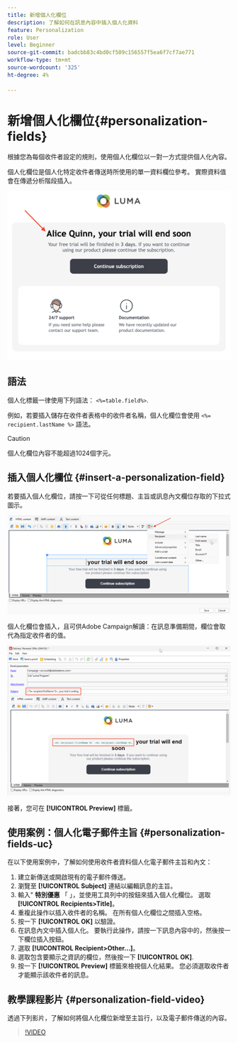 ```yaml
---
title: 新增個人化欄位
description: 了解如何在訊息內容中插入個人化資料
feature: Personalization
role: User
level: Beginner
source-git-commit: badcbb83c4bd0cf509c156557f5ea6f7cf7ae771
workflow-type: tm+mt
source-wordcount: '325'
ht-degree: 4%

---
```



# 新增個人化欄位{#personalization-fields}

根據您為每個收件者設定的規則，使用個人化欄位以一對一方式提供個人化內容。

個人化欄位是個人化特定收件者傳送時所使用的單一資料欄位參考。 實際資料值會在傳遞分析階段插入。

![訊息個人化範例](assets/perso-name-sample.png)

## 語法

個人化標籤一律使用下列語法： `<%=table.field%>`.

例如，若要插入儲存在收件者表格中的收件者名稱，個人化欄位會使用 `<%= recipient.lastName %>` 語法。

>[!CAUTION]
>
>個人化欄位內容不能超過1024個字元。

## 插入個人化欄位 {#insert-a-personalization-field}

若要插入個人化欄位，請按一下可從任何標題、主旨或訊息內文欄位存取的下拉式圖示。

![插入個人化欄位](assets/perso-field-insert.png)

個人化欄位會插入，且可供Adobe Campaign解讀：在訊息準備期間，欄位會取代為指定收件者的值。

![電子郵件中的個人化欄位](assets/perso-fields-in-msg.png)

接著，您可在 **[!UICONTROL Preview]** 標籤。

<!--Learn more about message preview in [this page]().-->

## 使用案例：個人化電子郵件主旨 {#personalization-fields-uc}

在以下使用案例中，了解如何使用收件者資料個人化電子郵件主旨和內文：

1. 建立新傳送或開啟現有的電子郵件傳送。
1. 瀏覽至 **[!UICONTROL Subject]** 連結以編輯訊息的主旨。
1. 輸入&quot; **特別優惠** 「 」，並使用工具列中的按鈕來插入個人化欄位。 選取 **[!UICONTROL Recipients>Title]**。
1. 重複此操作以插入收件者的名稱。 在所有個人化欄位之間插入空格。
1. 按一下 **[!UICONTROL OK]** 以驗證。
1. 在訊息內文中插入個人化。 要執行此操作，請按一下訊息內容中的，然後按一下欄位插入按鈕。
1. 選取 **[!UICONTROL Recipient>Other...]**。
1. 選取包含要顯示之資訊的欄位，然後按一下 **[!UICONTROL OK]**.
1. 按一下 **[!UICONTROL Preview]** 標籤來檢視個人化結果。 您必須選取收件者才能顯示該收件者的訊息。



## 教學課程影片 {#personalization-field-video}

透過下列影片，了解如何將個人化欄位新增至主旨行，以及電子郵件傳送的內容。

>[!VIDEO](https://video.tv.adobe.com/v/24925?quality=12)

